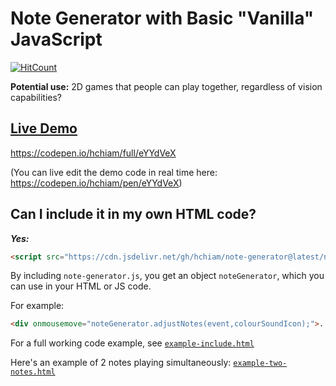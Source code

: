 # Note Generator with Basic "Vanilla" JavaScript

[![HitCount](http://hits.dwyl.com/hchiam/note-generator.svg)](http://hits.dwyl.com/hchiam/note-generator)

**Potential use:** 2D games that people can play together, regardless of vision capabilities?

## [Live Demo](https://codepen.io/hchiam/full/eYYdVeX)

https://codepen.io/hchiam/full/eYYdVeX

(You can live edit the demo code in real time here: https://codepen.io/hchiam/pen/eYYdVeX)

## Can I include it in my own HTML code?

***Yes:***

```html
<script src="https://cdn.jsdelivr.net/gh/hchiam/note-generator@latest/note-generator.js"></script>
```

By including `note-generator.js`, you get an object `noteGenerator`, which you can use in your HTML or JS code.

For example:

```html
<div onmousemove="noteGenerator.adjustNotes(event,colourSoundIcon);">...</div>
```

For a full working code example, see [`example-include.html`](https://github.com/hchiam/note-generator/blob/master/example-include.html)

Here's an example of 2 notes playing simultaneously: [`example-two-notes.html`](https://github.com/hchiam/note-generator/blob/master/example-two-notes.html)
